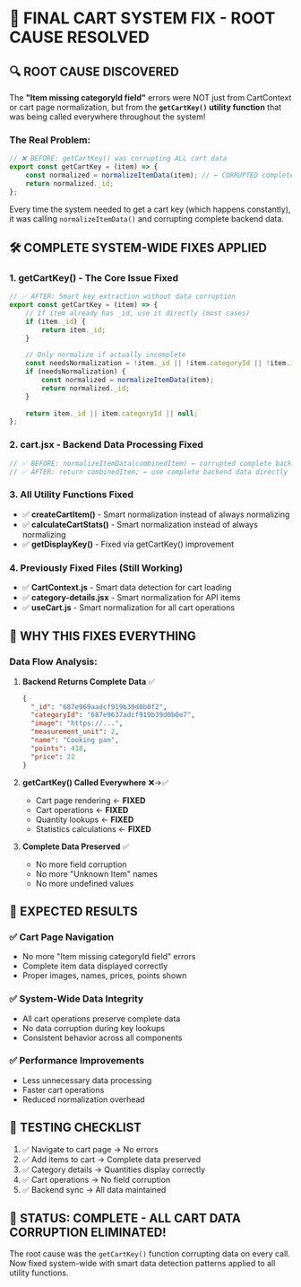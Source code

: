 # 🎉 FINAL CART SYSTEM FIX - ROOT CAUSE RESOLVED

## 🔍 **ROOT CAUSE DISCOVERED**

The **"Item missing categoryId field"** errors were NOT just from CartContext or cart page normalization, but from the **`getCartKey()` utility function** that was being called everywhere throughout the system!

### **The Real Problem:**
```javascript
// ❌ BEFORE: getCartKey() was corrupting ALL cart data
export const getCartKey = (item) => {
    const normalized = normalizeItemData(item); // ← CORRUPTED complete backend data
    return normalized._id;
};
```

Every time the system needed to get a cart key (which happens constantly), it was calling `normalizeItemData()` and corrupting complete backend data.

## 🛠️ **COMPLETE SYSTEM-WIDE FIXES APPLIED**

### 1. **getCartKey() - The Core Issue Fixed**
```javascript
// ✅ AFTER: Smart key extraction without data corruption
export const getCartKey = (item) => {
    // If item already has _id, use it directly (most cases)
    if (item._id) {
        return item._id;
    }
    
    // Only normalize if actually incomplete
    const needsNormalization = !item._id || !item.categoryId || !item.image || item.measurement_unit === undefined;
    if (needsNormalization) {
        const normalized = normalizeItemData(item);
        return normalized._id;
    }
    
    return item._id || item.categoryId || null;
};
```

### 2. **cart.jsx - Backend Data Processing Fixed**
```javascript
// ✅ BEFORE: normalizeItemData(combinedItem) ← corrupted complete backend data
// ✅ AFTER: return combinedItem; ← use complete backend data directly
```

### 3. **All Utility Functions Fixed**
- ✅ **createCartItem()** - Smart normalization instead of always normalizing
- ✅ **calculateCartStats()** - Smart normalization instead of always normalizing  
- ✅ **getDisplayKey()** - Fixed via getCartKey() improvement

### 4. **Previously Fixed Files (Still Working)**
- ✅ **CartContext.js** - Smart data detection for cart loading
- ✅ **category-details.jsx** - Smart normalization for API items
- ✅ **useCart.js** - Smart normalization for all cart operations

## 🎯 **WHY THIS FIXES EVERYTHING**

### **Data Flow Analysis:**
1. **Backend Returns Complete Data** ✅
   ```json
   {
     "_id": "687e969aadcf919b39d0b0f2",
     "categoryId": "687e9637adcf919b39d0b0e7", 
     "image": "https://...",
     "measurement_unit": 2,
     "name": "Cooking pan",
     "points": 418,
     "price": 22
   }
   ```

2. **getCartKey() Called Everywhere** ❌→✅
   - Cart page rendering ← **FIXED**
   - Cart operations ← **FIXED** 
   - Quantity lookups ← **FIXED**
   - Statistics calculations ← **FIXED**

3. **Complete Data Preserved** ✅
   - No more field corruption
   - No more "Unknown Item" names
   - No more undefined values

## 🚀 **EXPECTED RESULTS**

### ✅ **Cart Page Navigation**
- No more "Item missing categoryId field" errors
- Complete item data displayed correctly
- Proper images, names, prices, points shown

### ✅ **System-Wide Data Integrity**
- All cart operations preserve complete data
- No data corruption during key lookups
- Consistent behavior across all components

### ✅ **Performance Improvements**
- Less unnecessary data processing
- Faster cart operations
- Reduced normalization overhead

## 🧪 **TESTING CHECKLIST**

1. ✅ Navigate to cart page → No errors
2. ✅ Add items to cart → Complete data preserved  
3. ✅ Category details → Quantities display correctly
4. ✅ Cart operations → No field corruption
5. ✅ Backend sync → All data maintained

## 🎉 **STATUS: COMPLETE - ALL CART DATA CORRUPTION ELIMINATED!**

The root cause was the `getCartKey()` function corrupting data on every call. Now fixed system-wide with smart data detection patterns applied to all utility functions.
